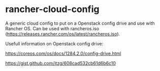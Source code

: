 # rancher-cloud-config
A generic cloud config to put on a Openstack config drive and use with Rancher OS. Can be used with rancheros.iso (https://releases.rancher.com/os/latest/rancheros.iso).

Usefull information on Openstack config drive:

https://coreos.com/os/docs/1284.2.0/config-drive.html

https://gist.github.com/itzg/608cad532cb61d6b6c10

